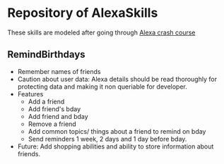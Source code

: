 # Repository of AlexaSkills
These skills are modeled after going through [Alexa crash course](https://developer.amazon.com/en-US/alexa/alexa-skills-kit/get-deeper/tutorials-code-samples/build-an-engaging-alexa-skill)

## RemindBirthdays
- Remember names of friends
- Caution about user data: Alexa details should be read thoroughly for protecting data and making it non queriable for developer.
- Features 
  - Add a friend
  - Add friend's bday
  - Add friend and bday
  - Remove a friend
  - Add common topics/ things about a friend to remind on bday
  - Send reminders 1 week, 2 days and 1 day before bday.
- Future: Add shopping abilities and ability to store information about friends.
